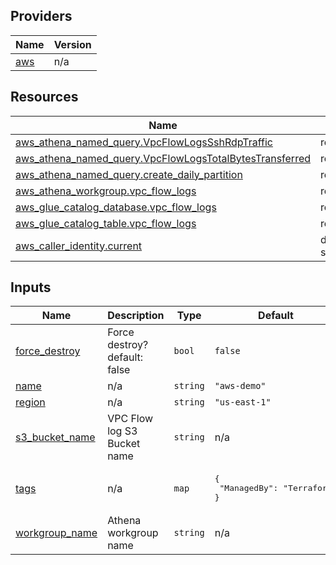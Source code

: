 <!-- BEGIN_TF_DOCS -->


## Providers

| Name | Version |
|------|---------|
| <a name="provider_aws"></a> [aws](#provider\_aws) | n/a |

## Resources

| Name | Type |
|------|------|
| [aws_athena_named_query.VpcFlowLogsSshRdpTraffic](https://registry.terraform.io/providers/hashicorp/aws/latest/docs/resources/athena_named_query) | resource |
| [aws_athena_named_query.VpcFlowLogsTotalBytesTransferred](https://registry.terraform.io/providers/hashicorp/aws/latest/docs/resources/athena_named_query) | resource |
| [aws_athena_named_query.create_daily_partition](https://registry.terraform.io/providers/hashicorp/aws/latest/docs/resources/athena_named_query) | resource |
| [aws_athena_workgroup.vpc_flow_logs](https://registry.terraform.io/providers/hashicorp/aws/latest/docs/resources/athena_workgroup) | resource |
| [aws_glue_catalog_database.vpc_flow_logs](https://registry.terraform.io/providers/hashicorp/aws/latest/docs/resources/glue_catalog_database) | resource |
| [aws_glue_catalog_table.vpc_flow_logs](https://registry.terraform.io/providers/hashicorp/aws/latest/docs/resources/glue_catalog_table) | resource |
| [aws_caller_identity.current](https://registry.terraform.io/providers/hashicorp/aws/latest/docs/data-sources/caller_identity) | data source |

## Inputs

| Name | Description | Type | Default | Required |
|------|-------------|------|---------|:--------:|
| <a name="input_force_destroy"></a> [force\_destroy](#input\_force\_destroy) | Force destroy? default: false | `bool` | `false` | no |
| <a name="input_name"></a> [name](#input\_name) | n/a | `string` | `"aws-demo"` | no |
| <a name="input_region"></a> [region](#input\_region) | n/a | `string` | `"us-east-1"` | no |
| <a name="input_s3_bucket_name"></a> [s3\_bucket\_name](#input\_s3\_bucket\_name) | VPC Flow log S3 Bucket name | `string` | n/a | yes |
| <a name="input_tags"></a> [tags](#input\_tags) | n/a | `map` | <pre>{<br/>  "ManagedBy": "Terraform"<br/>}</pre> | no |
| <a name="input_workgroup_name"></a> [workgroup\_name](#input\_workgroup\_name) | Athena workgroup name | `string` | n/a | yes |
<!-- END_TF_DOCS -->